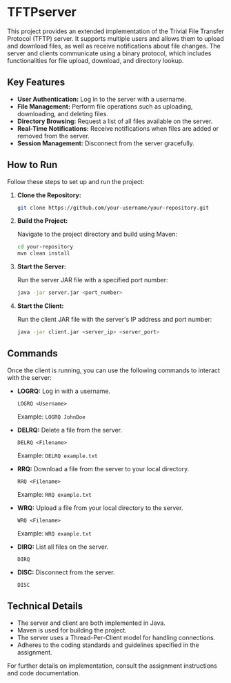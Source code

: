 # TFTPserver
This project provides an extended implementation of the Trivial File Transfer Protocol (TFTP) server. It supports multiple users and allows them to upload and download files, as well as receive notifications about file changes. The server and clients communicate using a binary protocol, which includes functionalities for file upload, download, and directory lookup.

## Key Features

- **User Authentication:** Log in to the server with a username.
- **File Management:** Perform file operations such as uploading, downloading, and deleting files.
- **Directory Browsing:** Request a list of all files available on the server.
- **Real-Time Notifications:** Receive notifications when files are added or removed from the server.
- **Session Management:** Disconnect from the server gracefully.

## How to Run

Follow these steps to set up and run the project:

1. **Clone the Repository:**

   ```bash
   git clone https://github.com/your-username/your-repository.git
   ```

2. **Build the Project:**

   Navigate to the project directory and build using Maven:

   ```bash
   cd your-repository
   mvn clean install
   ```

3. **Start the Server:**

   Run the server JAR file with a specified port number:

   ```bash
   java -jar server.jar <port_number>
   ```

4. **Start the Client:**

   Run the client JAR file with the server's IP address and port number:

   ```bash
   java -jar client.jar <server_ip> <server_port>
   ```

## Commands

Once the client is running, you can use the following commands to interact with the server:

- **LOGRQ:** Log in with a username.

  ```
  LOGRQ <Username>
  ```

  Example: `LOGRQ JohnDoe`

- **DELRQ:** Delete a file from the server.

  ```
  DELRQ <Filename>
  ```

  Example: `DELRQ example.txt`

- **RRQ:** Download a file from the server to your local directory.

  ```
  RRQ <Filename>
  ```

  Example: `RRQ example.txt`

- **WRQ:** Upload a file from your local directory to the server.

  ```
  WRQ <Filename>
  ```

  Example: `WRQ example.txt`

- **DIRQ:** List all files on the server.

  ```
  DIRQ
  ```

- **DISC:** Disconnect from the server.

  ```
  DISC
  ```

## Technical Details

- The server and client are both implemented in Java.
- Maven is used for building the project.
- The server uses a Thread-Per-Client model for handling connections.
- Adheres to the coding standards and guidelines specified in the assignment.

For further details on implementation, consult the assignment instructions and code documentation.
